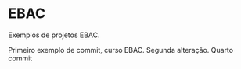 # EBAC
Exemplos de projetos EBAC.

Primeiro exemplo de commit, curso EBAC. Segunda alteração.
Quarto commit
